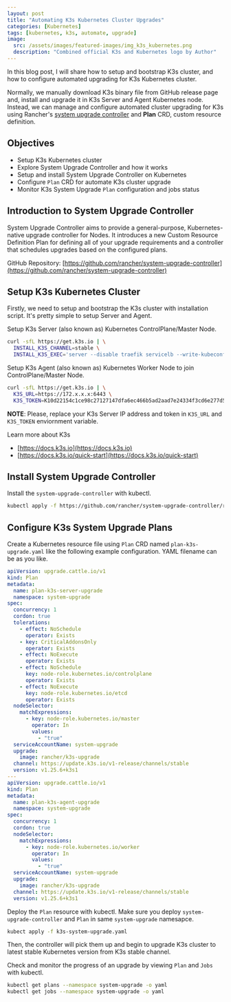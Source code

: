 ```yaml
---
layout: post
title: "Automating K3s Kubernetes Cluster Upgrades"
categories: [Kubernetes]
tags: [kubernetes, k3s, automate, upgrade]
image:
  src: /assets/images/featured-images/img_k3s_kubernetes.png
  description: "Combined official K3s and Kubernetes logo by Author"
---
```


In this blog post, I will share how to setup and bootstrap K3s cluster, and how to configure
automated upgrading for K3s Kubernetes cluster.

Normally, we manually download K3s binary file from GitHub release page
and, install and upgrade it in K3s Server and Agent Kubernetes node. Instead, we can manage and configure
automated cluster upgrading for K3s using Rancher's [system upgrade controller](https://github.com/rancher/system-upgrade-controller)
and **Plan** CRD, custom resource definition.

## Objectives

 - Setup K3s Kubernetes cluster
 - Explore System Upgrade Controller and how it works
 - Setup and install System Upgrade Controller on Kubernetes
 - Configure `Plan` CRD for automate K3s cluster upgrade
 - Monitor K3s System Upgrade `Plan` configuration and jobs status

## Introduction to System Upgrade Controller

System Upgrade Controller aims to provide a general-purpose, Kubernetes-native upgrade controller
for Nodes. It introduces a new Custom Resource Definition Plan for defining
all of your upgrade requirements and a controller that schedules upgrades based on the configured plans.

GitHub Repository: [https://github.com/rancher/system-upgrade-controller](https://github.com/rancher/system-upgrade-controller)

## Setup K3s Kubernetes Cluster

Firstly, we need to setup and bootstrap the K3s cluster with installation script.
It's pretty simple to setup Server and Agent.

Setup K3s Server (also known as) Kubernetes ControlPlane/Master Node.

```sh
curl -sfL https://get.k3s.io | \
  INSTALL_K3S_CHANNEL=stable \
  INSTALL_K3S_EXEC='server --disable traefik servicelb --write-kubeconfig-mode 644'  sh -
```

Setup K3s Agent (also known as) Kubernetes Worker Node to join ControlPlane/Master Node.

```sh
curl -sfL https://get.k3s.io | \
  K3S_URL=https://172.x.x.x:6443 \
  K3S_TOKEN=K10d22154c1ce98c27127147dfa6ec466b5ad2aad7e24334f3cd6e277d5fca8c750::server:64a5b2d9165d6af58aed25e306e6896a sh -
```

**NOTE**: Please, replace your K3s Server IP address and token in `K3S_URL` and `K3S_TOKEN` enviornment variable.

Learn more about K3s
 - [https://docs.k3s.io](https://docs.k3s.io)
 - [https://docs.k3s.io/quick-start](https://docs.k3s.io/quick-start)

## Install System Upgrade Controller

Install the `system-upgrade-controller` with kubectl.

```sh
kubectl apply -f https://github.com/rancher/system-upgrade-controller/releases/latest/download/system-upgrade-controller.yaml
```

## Configure K3s System Upgrade Plans

Create a Kubernetes resource file using `Plan` CRD named `plan-k3s-upgrade.yaml` like the following example configuration. YAML filename can be as you like.

```yaml
apiVersion: upgrade.cattle.io/v1
kind: Plan
metadata:
  name: plan-k3s-server-upgrade
  namespace: system-upgrade
spec:
  concurrency: 1
  cordon: true
  tolerations:
    - effect: NoSchedule
      operator: Exists
    - key: CriticalAddonsOnly
      operator: Exists
    - effect: NoExecute
      operator: Exists
    - effect: NoSchedule
      key: node-role.kubernetes.io/controlplane
      operator: Exists
    - effect: NoExecute
      key: node-role.kubernetes.io/etcd
      operator: Exists
  nodeSelector:
    matchExpressions:
      - key: node-role.kubernetes.io/master
        operator: In
        values:
          - "true"
  serviceAccountName: system-upgrade
  upgrade:
    image: rancher/k3s-upgrade
  channel: https://update.k3s.io/v1-release/channels/stable
  version: v1.25.6+k3s1
---
apiVersion: upgrade.cattle.io/v1
kind: Plan
metadata:
  name: plan-k3s-agent-upgrade
  namespace: system-upgrade
spec:
  concurrency: 1
  cordon: true
  nodeSelector:
    matchExpressions:
      - key: node-role.kubernetes.io/worker
        operator: In
        values:
          - "true"
  serviceAccountName: system-upgrade
  upgrade:
    image: rancher/k3s-upgrade
  channel: https://update.k3s.io/v1-release/channels/stable
  version: v1.25.6+k3s1
```

Deploy the `Plan` resource with kubectl. Make sure you deploy `system-upgrade-controller` and `Plan` in same `system-upgrade` namesapce.

```sh
kubect apply -f k3s-system-upgrade.yaml
```

Then, the controller will pick them up and begin to upgrade K3s cluster to latest stable Kubernetes version from K3s stable channel.

Check and monitor the progress of an upgrade by viewing `Plan` and `Jobs` with kubectl.

```sh
kubectl get plans --namespace system-upgrade -o yaml
kubectl get jobs --namespace system-upgrade -o yaml
```

